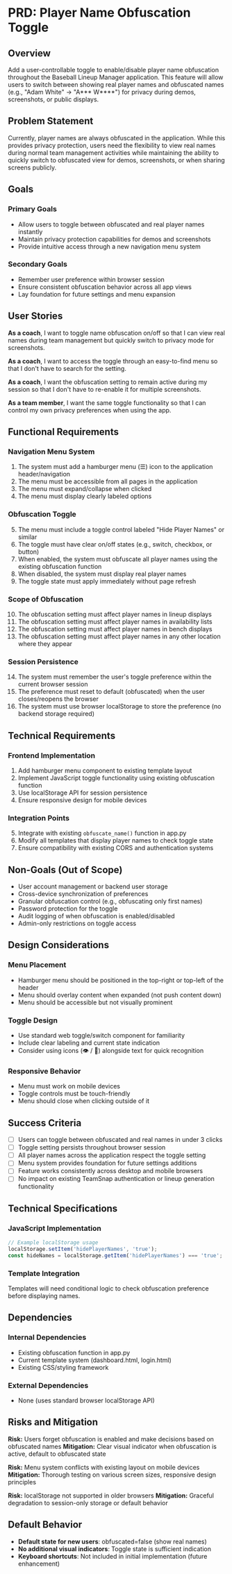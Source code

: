 # PRD: Player Name Obfuscation Toggle

## Overview
Add a user-controllable toggle to enable/disable player name obfuscation throughout the Baseball Lineup Manager application. This feature will allow users to switch between showing real player names and obfuscated names (e.g., "Adam White" → "A*** W****") for privacy during demos, screenshots, or public displays.

## Problem Statement
Currently, player names are always obfuscated in the application. While this provides privacy protection, users need the flexibility to view real names during normal team management activities while maintaining the ability to quickly switch to obfuscated view for demos, screenshots, or when sharing screens publicly.

## Goals

### Primary Goals
- Allow users to toggle between obfuscated and real player names instantly
- Maintain privacy protection capabilities for demos and screenshots
- Provide intuitive access through a new navigation menu system

### Secondary Goals
- Remember user preference within browser session
- Ensure consistent obfuscation behavior across all app views
- Lay foundation for future settings and menu expansion

## User Stories

**As a coach**, I want to toggle name obfuscation on/off so that I can view real names during team management but quickly switch to privacy mode for screenshots.

**As a coach**, I want to access the toggle through an easy-to-find menu so that I don't have to search for the setting.

**As a coach**, I want the obfuscation setting to remain active during my session so that I don't have to re-enable it for multiple screenshots.

**As a team member**, I want the same toggle functionality so that I can control my own privacy preferences when using the app.

## Functional Requirements

### Navigation Menu System
1. The system must add a hamburger menu (☰) icon to the application header/navigation
2. The menu must be accessible from all pages in the application
3. The menu must expand/collapse when clicked
4. The menu must display clearly labeled options

### Obfuscation Toggle
5. The menu must include a toggle control labeled "Hide Player Names" or similar
6. The toggle must have clear on/off states (e.g., switch, checkbox, or button)
7. When enabled, the system must obfuscate all player names using the existing obfuscation function
8. When disabled, the system must display real player names
9. The toggle state must apply immediately without page refresh

### Scope of Obfuscation
10. The obfuscation setting must affect player names in lineup displays
11. The obfuscation setting must affect player names in availability lists
12. The obfuscation setting must affect player names in bench displays
13. The obfuscation setting must affect player names in any other location where they appear

### Session Persistence
14. The system must remember the user's toggle preference within the current browser session
15. The preference must reset to default (obfuscated) when the user closes/reopens the browser
16. The system must use browser localStorage to store the preference (no backend storage required)

## Technical Requirements

### Frontend Implementation
1. Add hamburger menu component to existing template layout
2. Implement JavaScript toggle functionality using existing obfuscation function
3. Use localStorage API for session persistence
4. Ensure responsive design for mobile devices

### Integration Points
5. Integrate with existing `obfuscate_name()` function in app.py
6. Modify all templates that display player names to check toggle state
7. Ensure compatibility with existing CORS and authentication systems

## Non-Goals (Out of Scope)

- User account management or backend user storage
- Cross-device synchronization of preferences
- Granular obfuscation control (e.g., obfuscating only first names)
- Password protection for the toggle
- Audit logging of when obfuscation is enabled/disabled
- Admin-only restrictions on toggle access

## Design Considerations

### Menu Placement
- Hamburger menu should be positioned in the top-right or top-left of the header
- Menu should overlay content when expanded (not push content down)
- Menu should be accessible but not visually prominent

### Toggle Design
- Use standard web toggle/switch component for familiarity
- Include clear labeling and current state indication
- Consider using icons (👁️ / 🙈) alongside text for quick recognition

### Responsive Behavior
- Menu must work on mobile devices
- Toggle controls must be touch-friendly
- Menu should close when clicking outside of it

## Success Criteria

- [ ] Users can toggle between obfuscated and real names in under 3 clicks
- [ ] Toggle setting persists throughout browser session
- [ ] All player names across the application respect the toggle setting
- [ ] Menu system provides foundation for future settings additions
- [ ] Feature works consistently across desktop and mobile browsers
- [ ] No impact on existing TeamSnap authentication or lineup generation functionality

## Technical Specifications

### JavaScript Implementation
```javascript
// Example localStorage usage
localStorage.setItem('hidePlayerNames', 'true');
const hideNames = localStorage.getItem('hidePlayerNames') === 'true';
```

### Template Integration
Templates will need conditional logic to check obfuscation preference before displaying names.

## Dependencies

### Internal Dependencies
- Existing obfuscation function in app.py
- Current template system (dashboard.html, login.html)
- Existing CSS/styling framework

### External Dependencies
- None (uses standard browser localStorage API)

## Risks and Mitigation

**Risk:** Users forget obfuscation is enabled and make decisions based on obfuscated names
**Mitigation:** Clear visual indicator when obfuscation is active, default to obfuscated state

**Risk:** Menu system conflicts with existing layout on mobile devices
**Mitigation:** Thorough testing on various screen sizes, responsive design principles

**Risk:** localStorage not supported in older browsers
**Mitigation:** Graceful degradation to session-only storage or default behavior

## Default Behavior

- **Default state for new users**: obfuscated=false (show real names)
- **No additional visual indicators**: Toggle state is sufficient indication
- **Keyboard shortcuts**: Not included in initial implementation (future enhancement)
